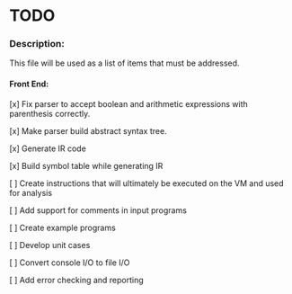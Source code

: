 # TODO

### Description:
This file will be used as a list of items that must be addressed. 

#### Front End:
[x] Fix parser to accept boolean and arithmetic expressions with parenthesis correctly.

[x] Make parser build abstract syntax tree.

[x] Generate IR code

[x] Build symbol table while generating IR

[ ] Create instructions that will ultimately be executed on the VM and used for analysis

[ ] Add support for comments in input programs

[ ] Create example programs

[ ] Develop unit cases

[ ] Convert console I/O to file I/O

[ ] Add error checking and reporting